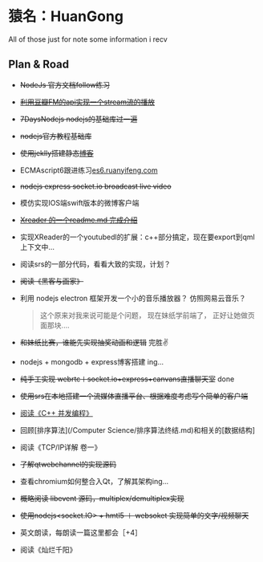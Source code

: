 # 猿名：HuanGong

All of those just for note some information i recv

## Plan & Road

* ~~NodeJs 官方文档follow练习~~
* ~~[利用豆瓣FM的api实现一个stream流的播放](/program_project/FM模仿工程.md)~~
* ~~7DaysNodejs nodejs的基础库过一遍~~
* ~~nodejs官方教程基础库~~
* ~~使用jeklly搭建静态~~[~~博客~~](http://huangong.github.io/GreatBlog/)
* ECMAscript6跟进练习[es6.ruanyifeng.com](http://es6.ruanyifeng.com/#docs/intro)
* ~~nodejs express socket.io broadcast live video~~
* 模仿实现IOS端swift版本的微博客户端
* ~~[Xreader 的一个readme.md 完成介绍](/program_project/做xreader过程中的感悟.md)~~
* 实现XReader的一个youtubedl的扩展：c++部分搞定，现在要export到qml上下文中...
* 阅读srs的一部分代码，看看大致的实现，计划？
* ~~阅读《黑客与画家》~~
* 利用 nodejs electron 框架开发一个小的音乐播放器？ 仿照网易云音乐？

  > 这个原来对我来说可能是个问题， 现在妹纸学前端了， 正好让她做页面那块....

* ~~和妹纸比赛，谁能先实现抽奖动画和逻辑~~ 完胜✌️
* nodejs + mongodb + express博客搭建 ing...
* ~~纯手工实现 webrtc＋socket.io+express+canvans直播聊天室~~ done
* ~~使用srs在本地搭建一个流媒体直播平台、根据难度考虑写个简单的客户端~~
* [阅读《C++ 并发编程》](https://chenxiaowei.gitbooks.io/cpp_concurrency_in_action/content/content/chapter1/chapter1-chinese.html)
* 回顾[排序算法](/Computer Science/排序算法终结.md)和相关的[数据结构]
* 阅读《TCP/IP详解 卷一》
* ~~了解qtwebchannel的实现源码~~
* 查看chromium如何整合入Qt，了解其架构ing...
* ~~概略阅读 libevent 源码，multiplex/demultiplex实现~~
* ~~使用nodejs<socket.IO> + hmtl5 ＋ websoket 实现简单的文字/视频聊天~~
* 英文朗读，每朗读一篇这里都会［+4］
* 阅读《灿烂千阳》
